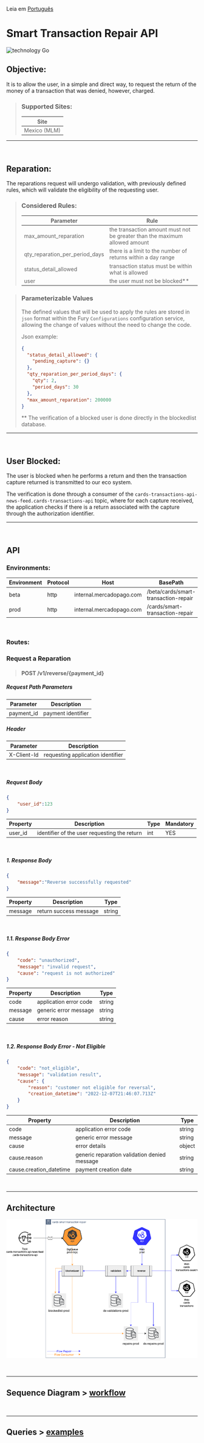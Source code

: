 Leia em [Português](README.pt.md)

# Smart Transaction Repair API

![technology Go](https://img.shields.io/badge/technology-go-blue.svg)

## Objective:

It is to allow the user, in a simple and direct way, to request the return of the money of a transaction that was denied, however, charged.

> ### Supported Sites:
>
> | Site | 
> |------------|
> | Mexico (MLM) | 

---

</br>

## Reparation:

The reparations request will undergo validation, with previously defined rules, which will validate the eligibility of the requesting user.


> ### Considered Rules:
>
> | Parameter | Rule
> |----------|-----|
> | max_amount_reparation | the transaction amount must not be greater than the maximum allowed amount |
> | qty_reparation_per_period_days | there is a limit to the number of returns within a day range |
> | status_detail_allowed | transaction status must be within what is allowed |
> | user | the user must not be blocked** |
>

>
> ### Parameterizable Values 
> 
> The defined values that will be used to apply the rules are stored in `json` format within the Fury `Configurations` configuration service, allowing the change of values without the need to change the code.
>
> Json example:
> ``` json
> { 
>   "status_detail_allowed": {
>     "pending_capture": {}
>   },
>   "qty_reparation_per_period_days": {
>     "qty": 2,
>     "period_days": 30
>   },  
>   "max_amount_reparation": 200000
> }
>
> ```
> ** The verification of a blocked user is done directly in the blockedlist database.

---

</br>

## User Blocked:

 The user is blocked when he performs a return and then the transaction capture returned is transmitted to our eco system.

 The verification is done through a consumer of the `cards-transactions-api-news-feed.cards-transactions-api` topic, where for each capture received, the application checks if there is a return associated with the capture through the authorization identifier.

---

</br>

## API

### Environments:
| Environment | Protocol | Host | BasePath
|----------|-----|-|-|
| beta | http | internal.mercadopago.com | /beta/cards/smart-transaction-repair |
| prod | http | internal.mercadopago.com | /cards/smart-transaction-repair |

</br>

### Routes:

### Request a Reparation

> #### POST /v1/reverse/{payment_id}

##### Request Path Parameters

| Parameter | Description |
|-----------|-----------|
| payment_id | payment identifier |

#####  Header

| Parameter | Description |
|-----------|-----------|
| X-Client-Id | requesting application identifier |

</br>

##### Request Body

``` json
{
    "user_id":123
}

```

| Property | Description | Type | Mandatory |
|-------------|-----------|------|------------|
| user_id | identifier of the user requesting the return | int | YES |

</br>

##### 1. Response Body

``` json
{
    "message":"Reverse successfully requested"
}

```

| Property | Description | Type |
|-------------|-----------|------|
| message | return success message | string |

</br>

##### 1.1. Response Body Error

```json
{
    "code": "unauthorized",
    "message": "invalid request",
    "cause": "request is not authorized"
}
```

| Property | Description | Type |
|-------------|-----------|------|
| code | application error code | string |
| message | generic error message | string |
| cause | error reason | string |

</br>

##### 1.2. Response Body Error - Not Eligible

```json
{
    "code": "not_eligible",
    "message": "validation result",
    "cause": {
        "reason": "customer not eligible for reversal",
        "creation_datetime": "2022-12-07T21:46:07.713Z"         
    }
}
```

| Property | Description | Type |
|-------------|-----------|------|
| code | application error code | string |
| message | generic error message | string |
| cause | error details | object |
| cause.reason | generic reparation validation denied message | string |
| cause.creation_datetime | payment creation date | string |

</br>

---

## Architecture
![architecture](resources/architecture.png)

</br>

---
## Sequence Diagram > [workflow](workflow.md?id=sequence-diagram)

</br>

---
## Queries > [examples](queries.md?id=queries)
